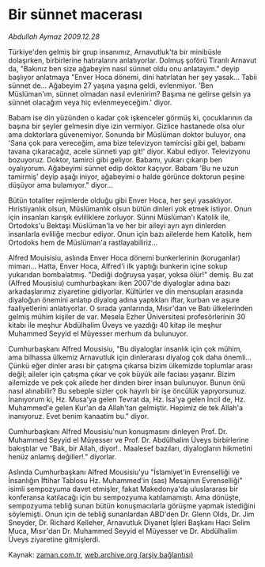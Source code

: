 # Bir sünnet macerası­

*Abdullah Aymaz 2009.12.28*

<tr><td class="metin" colspan="2" style="padding-top: 20px; padding-left: 5px; ">Türkiye'den gelmiş bir grup insanımız, Arnavutluk'ta bir minibüsle dolaşırken, birbirlerine hatıralarını anlatıyorlar. Dolmuş şoförü Tiranlı Arnavut da, "Bakınız ben size ağabeyim nasıl sünnet oldu onu anlatayım." deyip başlıyor anlatmaya "Enver Hoca dönemi, dini hatırlatan her şey yasak... Tabii sünnet de... Ağabeyim 27 yaşına yaşına geldi, evlenmiyor. 'Ben Müslüman'ım, sünnet olmadan nasıl evlenirim? Başıma ne gelirse gelsin ya sünnet olacağım veya hiç evlenmeyeceğim.' diyor.</td></tr><tr><td class="metin" colspan="2" style="padding-top: 20px; padding-left: 5px; "><p>Babam ise din yüzünden o kadar çok işkenceler görmüş ki, çocuklarının da başına bir şeyler gelmesin diye izin vermiyor. Gizlice hastanede olsa olur ama doktorlara güvenemiyor. Sonunda bir Müslüman doktor buluyor, ona 'Sana çok para vereceğim, ama bize televizyon tamircisi gibi gel, babamı tavana çıkaracağız, acele sünneti yap git!' diyor. Kabul ediyor. Televizyonu bozuyoruz. Doktor, tamirci gibi geliyor. Babamı, yukarı çıkarıp ben oyalıyorum. Ağabeyimi sünnet edip doktor kaçıyor. Babam 'Bu ne uzun tamirmiş' deyip aşağı iniyor, ağabeyimi o halde görünce doktorun peşine düşüyor ama bulamıyor." diyor...
<p> Bütün totaliter rejimlerde olduğu gibi Enver Hoca, her şeyi yasaklıyor. Hıristiyanlık olsun, Müslümanlık olsun bütün dinleri yok etmek istiyor. Onun için insanları karışık evliliklere zorluyor. Sünni Müslüman'ı Katolik ile, Ortodoks'u Bektaşi Müslüman'la ve her bir aileyi ayrı ayrı dinlerden insanlarla evliliğe mecbur ediyor. Onun için bazı ailelerde hem Katolik, hem Ortodoks hem de Müslüman'a rastlayabiliriz...
<p> Alfred Mouisisiu, aslında Enver Hoca dönemi bunkerlerinin (koruganlar) mimarı... Hatta, Enver Hoca, Alfred'i ilk yaptığı bunkerin içine sokup yukarıdan bombalatmış. "Dediği doğruysa yaşar, yoksa ölür!" demiş. Bu zat (Alfred Mousisiu) cumhurbaşkanı iken 2007'de diyaloglar adına bazı arkadaşlarımız ziyaretine gidiyorlar. Kültürler ve din mensupları arasında diyaloğun önemini anlatıp diyalog adına yaptıkları iftar, kurban ve aşure faaliyetlerini anlatıyorlar. O sırada yanlarında, Mısır'dan ve Batı ülkelerinden gelmiş mühim kişiler de var. Mesela Ezher Üniversitesi profesörlerinin 30 kitabı ile meşhur Abdülhalim Üveys ve yazdığı 40 kitap ile meşhur Muhammed Seyyid el Müyesser merhum da bulunuyor.
<p> Cumhurbaşkanı Alfred Mousisiu, "Bu diyaloglar insanlık için çok mühim, ama bilhassa ülkemiz Arnavutluk için dinlerarası diyalog çok daha önemli... Çünkü eğer dinler arası bir çatışma çıkarsa bizim ülkemizde toplumlar arası değil; aileler için çatışma çıkar ve çok büyük aile faciası yaşanır. Bizim ailemizde ve pek çok ailede her dinden birer insan bulunuyor. Bunun önü nasıl alınabilir? Bu sebeple sizler çok hayırlı bir işe öncülük yapıyorsunuz. İnanıyorum ki, Hz. Musa'ya gelen Tevrat da, Hz. İsa'ya gelen İncil de, Hz. Muhammed'e gelen Kur'an da Allah'tan gelmiştir. Hepimiz de tek Allah'a inanıyoruz. Evet benim kanaatim bu." diyor.
<p> Cumhurbaşkanı Alfred Mousisiu'nun konuşmasını dinleyen Prof. Dr. Muhammed Seyyid el Müyesser ve Prof. Dr. Abdülhalim Üveys birbirlerine bakıştılar ve "Bak, bir Allah, diyor!.. Maalesef bazıları, diyalogların hikmetini henüz anlamış değiller!." diyorlar.
<p> Aslında Cumhurbaşkanı Alfred Mousisiu'yu "İslamiyet'in Evrenselliği ve İnsanlığın İftihar Tablosu Hz. Muhammed'in (sas) Mesajının Evrenselliği" isimli sempozyuma davet etmişler, fakat Makedonya'da uluslararası bir konferansa katılacağı için bu sempozyuma katılamamıştı. Ama dönüşte, sempozyuma tebliğ sunan bütün konuşmacılarla görüşme yapmak istediğini söylemişti. Onun için de tebliğ sunanlardan ABD'den Dr. Glenn Olds, Dr. Jim Sneyder, Dr. Richard Kelleher, Arnavutluk Diyanet İşleri Başkanı Hacı Selim Muca, Mısır'dan Dr. Muhammed Seyyid el Müyesser ve Dr. Abdülhalim Üveys ziyaretine gitmişlerdi. <br/></p></p></p></p></p></p></td></tr>

Kaynak: [zaman.com.tr](http://zaman.com.tr/yazar.do?yazino=932839), [web.archive.org (arşiv bağlantısı)](http://web.archive.org/web/20100123100815/http://www.zaman.com.tr:80/yazar.do?yazino=932839)

